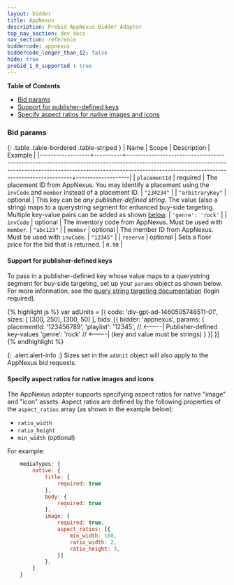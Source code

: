 ```yaml
---
layout: bidder
title: AppNexus
description: Prebid AppNexus Bidder Adaptor
top_nav_section: dev_docs
nav_section: reference
biddercode: appnexus
biddercode_longer_than_12: false
hide: true
prebid_1_0_supported : true
---
```


**Table of Contents**

- [Bid params](#appnexus-bid-params)
- [Support for publisher-defined keys](#appnexus-pub-keys)
- [Specify aspect ratios for native images and icons](#appnexus-aspect-ratios)

<a name="appnexus-bid-params" />

### Bid params

{: .table .table-bordered .table-striped }
| Name             | Scope    | Description                                                                                                                                                                                                          | Example           |
|------------------+----------+----------------------------------------------------------------------------------------------------------------------------------------------------------------------------------------------------------------------+-------------------|
| `placementId`    | required | The placement ID from AppNexus.  You may identify a placement using the `invCode` and `member` instead of a placement ID.                                                                                            | `"234234"`        |
| `"arbitraryKey"` | optional | This key can be *any publisher-defined string*. The value (also a string) maps to a querystring segment for enhanced buy-side targeting. Multiple key-value pairs can be added as shown [below](#appnexus-pub-keys). | `'genre': 'rock'` |
| `invCode`        | optional | The inventory code from AppNexus. Must be used with `member`.                                                                                                                                                        | `"abc123"`        |
| `member`         | optional | The member ID  from AppNexus. Must be used with `invCode`.                                                                                                                                                           | `"12345"`         |
| `reserve`        | optional | Sets a floor price for the bid that is returned.                                                                                                                                                                     | `0.90`            |

<a name="appnexus-pub-keys" />

#### Support for publisher-defined keys

To pass in a publisher-defined key whose value maps to a querystring segment for buy-side targeting, set up your `params` object as shown below.  For more information, see the [query string targeting documentation](https://wiki.appnexus.com/x/7oCzAQ) (login required).

{% highlight js %}
var adUnits = [{
    code: 'div-gpt-ad-1460505748511-01',
    sizes: [
        [300, 250],
        [300, 50]
    ],
    bids: [{
        bidder: 'appnexus',
        params: {
            placementId: '123456789',
            'playlist': '12345', // <----| Publisher-defined key-values
            'genre': 'rock'      // <----| (key and value must be strings)
        }
    }]
}]
{% endhighlight %}

{: .alert.alert-info :}
Sizes set in the `adUnit` object will also apply to the AppNexus bid requests.

<a name="appnexus-aspect-ratios" />

#### Specify aspect ratios for native images and icons

The AppNexus adapter supports specifying aspect ratios for native "image" and "icon" assets. Aspect ratios are defined by the following properties of the `aspect_ratios` array (as shown in the example below):

- `ratio_width`
- `ratio_height`
- `min_width` (optional)

For example:

```javascript
    mediaTypes: {
        native: {
            title: {
                required: true
            },
            body: {
                required: true
            },
            image: {
                required: true,
                aspect_ratios: [{
                    min_width: 100,
                    ratio_width: 2,
                    ratio_height: 3,
                }]
            },
        }
    }
```
